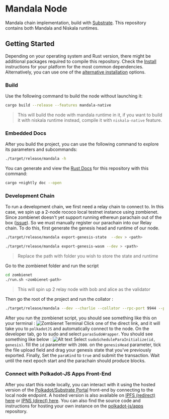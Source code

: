 # Mandala Node

Mandala chain implementation, build with [Substrate](https://substrate.io/). This repository contains both Mandala and Niskala runtimes.

## Getting Started

Depending on your operating system and Rust version, there might be additional packages required to compile this repository.
Check the [Install](https://docs.substrate.io/install/) instructions for your platform for the most common dependencies.
Alternatively, you can use one of the [alternative installation](#alternatives-installations) options.

### Build

Use the following command to build the node without launching it:

```sh
cargo build --release --features mandala-native
```
> This will build the node with mandala runtime in it, if you want to build it with niskala runtime instead, compile it with `niskala-native` feature.

### Embedded Docs

After you build the project, you can use the following command to explore its parameters and subcommands:

```sh
./target/release/mandala -h
```

You can generate and view the [Rust Docs](https://doc.rust-lang.org/cargo/commands/cargo-doc.html) for this repository with this command:

```sh
cargo +nightly doc --open
```

### Development Chain
To run a development chain, we first need a relay chain to connect to. In this case, we spin up a 2-node rococo local testnet instance using zombienet. Since zombienet doesn't yet support running ethereun parachain out of the box ([issue](https://github.com/paritytech/zombienet/issues/1826)). So we must manually register our parachain into our Relay chain. To do this, first generate the genesis head and runtime of our node.

```bash
./target/release/mandala export-genesis-state  --dev > <path>
```
```bash
./target/release/mandala export-genesis-wasm --dev > <path>
```
> Replace the path with folder you wish to store the state and runtime

Go to the zombienet folder and run the script
```bash
cd zombienet
./run.sh <zombienet-path>
```
> This will spin up 2 relay node with bob and alice as the validator

Then go the root of the project and run the collator :
```bash 
./target/release/mandala --dev --charlie --collator --rpc-port 9944 --port 30333 -- --chain ./zombienet/plain.json  --discover-local --port 30334 
```

After you run the zombienet script, you should see something like this on your terminal :
![Zombienet Terminal](zombienet_terminal.png)
Click one of the direct link, and it will take you to `polkadotJS` and automatically connect to the node. On the developer tab, go to sudo and select `parasSudoWrapper`. You should see something like below : 
![Alt text](sudoWrapper.png)
Select `sudoScheduleParaInitialize(id, genesis)`. fill the `id` parameter with `2000`. on the `genesisHead` parameter, tick the file upload field and drag your genesis state that you've previously exported. Finally, Set the `paraKind` to `true` and submit the transaction. Wait until the next epoch start and the parachain should produce blocks.

### Connect with Polkadot-JS Apps Front-End

After you start this node locally, you can interact with it using the hosted version of the [Polkadot/Substrate Portal](https://polkadot.js.org/apps/#/explorer?rpc=ws://localhost:9944) front-end by connecting to the local node endpoint.
A hosted version is also available on [IPFS (redirect) here](https://dotapps.io/) or [IPNS (direct) here](ipns://dotapps.io/?rpc=ws%3A%2F%2F127.0.0.1%3A9944#/explorer).
You can also find the source code and instructions for hosting your own instance on the [polkadot-js/apps](https://github.com/polkadot-js/apps) repository.
